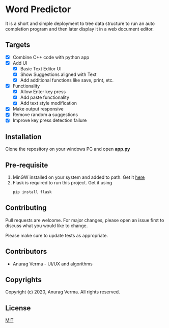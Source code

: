 # Word Predictor

It is a short and simple deployment to tree data structure to run an auto completion program and then later display it in a web document editor.  

## Targets

- [x] Combine C++ code with python app
- [x] Add UI
    - [x] Basic Text Editor UI
    - [x] Show Suggestions aligned with Text
    - [x] Add additional functions like save, print, etc.
- [x] Functionality
    - [x] Allow Enter key press
    - [x] Add paste functionality
    - [x] Add text style modification
- [x] Make output responsive
- [x] Remove random **a** suggestions
- [x] Improve key press detection failure

## Installation

Clone the repository on your windows PC and open **app.py**

## Pre-requisite 

1. MinGW installed on your system and added to path. Get it [here](http://www.mingw.org/ "MinGW")
2. Flask is required to run this project. Get it using
    ```bash
    pip install flask
    ```


## Contributing
Pull requests are welcome. For major changes, please open an issue first to discuss what you would like to change.

Please make sure to update tests as appropriate.

## Contributors

 - Anurag Verma - UI/UX and algorithms

## Copyrights

Copyright (c) 2020, Anurag Verma. All rights reserved.

## License
[MIT](https://choosealicense.com/licenses/mit/)

